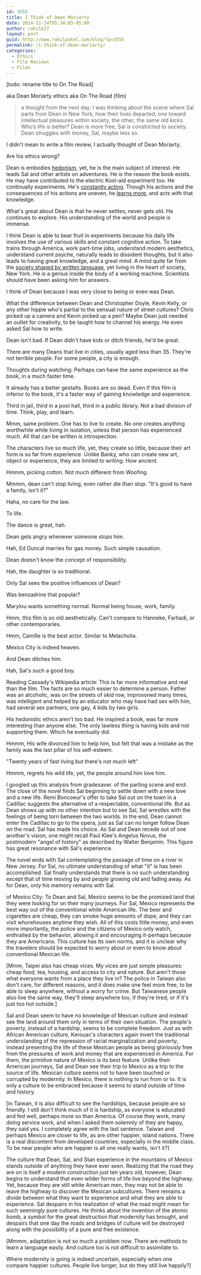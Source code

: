 ```yaml
---
id: 3555
title: I Think of Dean Moriarty
date: 2014-11-14T05:34:03-05:00
author: rahil627
layout: post
guid: http://www.rahilpatel.com/blog/?p=3555
permalink: /i-think-of-dean-moriarty/
categories:
  - Ethics
  - Film Reviews
  - Films
---
```

[todo: rename title to On The Road]

aka Dean Moriarty ethics
aka On The Road (film)

<blockquote>a thought from the next day:
I was thinking about the scene where Sal parts from Dean in New York, how their lives departed, one toward intellectual pleasures within society, the other, the same old kicks. Who’s life is better? Dean is more free, Sal is constricted to society. Dean struggles with money, Sal, maybe less so.</blockquote>

I didn't mean to write a film review, I actually thought of Dean Moriarty.

Are his ethics wrong?

Dean is embodies <a href="http://www.rahilpatel.com/blog/hedonism" title="Hedonism">hedonism</a>, yet, he is the main subject of interest. He leads Sal and other artists on adventures. He <em>is</em> the reason the book exists. He may have contributed to the electric Kool-aid experiment too. He continually experiments. He's <a href="http://www.rahilpatel.com/blog/constant-action-ethics" title="Constant Action Ethics">constantly acting</a>. Though his actions and the consequences of his actions are uneven, he <a href="http://www.rahilpatel.com/blog/hedonism-and-wisdom" title="Hedonism and Wisdom">learns more</a>, and acts with that knowledge.

What's great about Dean is that he never settles, never gets old. He continues to explore. His understanding of the world and people is immense.

I think Dean is able to bear fruit in experiments because his daily life involves the use of various skills and constant cognitive action. To take trains through America, work part-time jobs, understand modern aesthetics, understand current psyche, naturally leads to dissident thoughts, but it also leads to having great knowledge, and a great mind. A mind quite far from the <a href="http://www.rahilpatel.com/blog/verbal-language-and-written-language" title="Verbal Language and Written Language">society shaped by written language</a>, yet living in the heart of society, New York. He is a genius inside the body of a working machine. Scientists should have been asking him for answers.

I think of Dean because I was very close to being or even was Dean.

What the difference between Dean and Christopher Doyle, Kevin Kelly, or any other hippie who's partial to the sensual nature of street cultures? Chris picked up a camera and Kevin picked up a pen? Maybe Dean just needed an outlet for creativity, to be taught how to channel his energy. He even asked Sal how to write.

Dean isn't bad. If Dean didn't have kids or ditch friends, he'd be great.

There are many Deans that live in cities, usually aged less than 35. They're not terrible people. For some people, a city is enough.




Thoughts during watching:
Perhaps can have the same experience as the book, in a much faster time.

It already has a better gestalts. Books are so dead. Even if this film is inferior to the book, it's a faster way of gaining knowledge and experience.

Third in jail, third in a pool hall, third in a public library. Not a bad division of time. Think, play, and learn.

Mmm, same problem. One has to live to create. No one creates anything worthwhile while living in isolation, unless that person has experienced much. All that can be written is introspection.

The characters live so much life, yet, they create so little, because their art form is so far from experience. Unlike Banky, who can create new art, object or experience, they are limited to writing. How ancient.

Hmmm, picking cotton. Not much different from Woofing.

Mmmm, dean can't stop living, even rather die than stop. "It's good to have a family, isn't it?"

Haha, no care for the law.

To life.

The dance is great, hah.

Dean gets angry whenever someone stops him.

Hah, Ed Duncal marries for gas money. Such simple causation.

Dean doesn't know the concept of responsibility.

Hah, the daughter is so traditional.

Only Sal sees the positive influences of Dean?

Was benzadrine that popular?

Marylou wants something normal. Normal being house, work, family.

Hmm, this film is so old aesthetically. Can't compare to Hanneke, Farhadi, or other contemporaries.

Hmm, Camille is the best actor. Similar to Melacholia.

Mexico City is indeed heaven.

And Dean ditches him.

Hah, Sal's such a good boy.



Reading Cassady's Wikipedia article:
This is far more informative and real than the film. The facts are so much easier to determine a person. Father was an alcoholic, was on the streets of skid row, improsoned many times, was intelligent and helped by an educator who may have had sex with him, had several sex partners, one gay, 4 kids by two girls.

His hedonistic ethics aren't too bad. He inspired a book, was far more interesting than anyone else. The only lawless thing is having kids and not supporting them. Which he eventually did.

Hmmm, His wife divorced him to help him, but felt that was a mistake as the family was the last pillar of his self-esteem.

"Twenty years of fast living but there's not much left"

Hmmm, regrets his wild life, yet, the people around him love him.




I googled up this analysis from gradesaver.
of the parting scene and end:
The close of the novel finds Sal beginning to settle down with a new love and a new life. Remi Boncoeur's offer to take Sal out on the town in a Cadillac suggests the alternative of a respectable, conventional life. But as Dean shows up with no other intention but to see Sal, Sal wrestles with the feelings of being torn between the two worlds. In the end, Dean cannot enter the Cadillac to go to the opera, just as Sal can no longer follow Dean on the road. Sal has made his choice. As Sal and Dean recede out of one another's vision, one might recall Paul Klee's Angelus Novus, the postmodern "angel of history" as described by Walter Benjamin. This figure has great resonance with Sal's experience.

The novel ends with Sal contemplating the passage of time on a river in New Jersey. For Sal, no ultimate understanding of what "it" is has been accomplished. Sal finally understands that there is no such understanding except that of time moving by and people growing old and fading away. As for Dean, only his memory remains with Sal.

of Mexico City:
To Dean and Sal, Mexico seems to be the promised land that they were looking for on their many journeys. For Sal, Mexico represents the best way out of the conventional white American life. The beer and cigarettes are cheap, they can smoke huge amounts of dope, and they can visit whorehouses anytime they wish. All of this costs little money, and even more importantly, the police and the citizens of Mexico only watch, enthralled by the behavior, allowing it and encouraging it-perhaps because they are Americans. This culture has its own norms, and it is unclear why the travelers should be expected to worry about or even to know about conventional Mexican life.

[Mmm, Taipei also has cheap vices. My vices are just simple pleasures: cheap food, tea, housing, and access to city and nature. But aren't those what everyone wants from a place they live in? The police in Taiwan also don't care, for different reasons, and it does make one feel more free, to be able to sleep anywhere, without a worry for crime. But Taiwanese people also live the same way, they'll sleep anywhere too, if they're tired, or if it's just too hot outside.]

Sal and Dean seem to have no knowledge of Mexican culture and instead see the land around them only in terms of their own situation. The people's poverty, instead of a hardship, seems to be complete freedom. Just as with African American culture, Kerouac's characters again invert the traditional understanding of the repression of racial marginalization and poverty, instead presenting the life of these Mexican people as being gloriously free from the pressures of work and money that are experienced in America. For them, the primitive nature of Mexico is its best feature. Unlike their American journeys, Sal and Dean see their trip to Mexico as a trip to the source of life. Mexican culture seems not to have been touched or corrupted by modernity. In Mexico, there is nothing to run from or to. It is only a culture to be embraced because it seems to stand outside of time and history.

[in Taiwan, it is also difficult to see the hardships, because people are so friendly. I still don't think much of it is hardship, as everyone is educated and fed well, perhaps more so than America. Of course they work, many doing service work, and when I asked them solemnly of they are happy, they said yes. I completely agree with the last sentence. Taiwan and perhaps Mexico are closer to life, as are other happier, island nations. There is a real discontent from developed countries, especially in the middle class. To be near people who are happier is all one really wants, isn't it?]

The culture that Dean, Sal, and Stan experience in the mountains of Mexico stands outside of anything they have ever seen. Realizing that the road they are on is itself a modern construction just ten years old, however, Dean begins to understand that even wilder forms of life live beyond the highway. Yet, because they are still white American men, they may not be able to leave the highway to discover the Mexican subcultures. There remains a divide between what they want to experience and what they are able to experience. Sal despairs in his realization of what the road might mean for such seemingly pure cultures. He thinks about the invention of the atomic bomb, a symbol for the great destruction that modernity has brought, and despairs that one day the roads and bridges of culture will be destroyed along with the possibility of a pure and free existence.

[Mmmm, adaptation is not so much a problem now. There are methods to learn a language easily. And culture too is not difficult to assimilate to.

Where modernity is going is indeed uncertain, especially when one compare happier cultures. People live longer, but do they still live happily?]